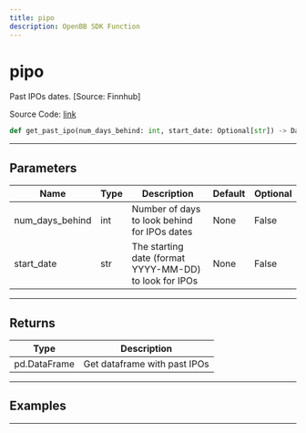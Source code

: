 ```yaml
---
title: pipo
description: OpenBB SDK Function
---
```


# pipo

Past IPOs dates. [Source: Finnhub]

Source Code: [link](https://github.com/OpenBB-finance/OpenBBTerminal/tree/main/openbb_terminal/stocks/discovery/finnhub_model.py#L74)

```python
def get_past_ipo(num_days_behind: int, start_date: Optional[str]) -> DataFrame
```
---

## Parameters

| Name | Type | Description | Default | Optional |
| ---- | ---- | ----------- | ------- | -------- |
| num_days_behind | int | Number of days to look behind for IPOs dates | None | False |
| start_date | str | The starting date (format YYYY-MM-DD) to look for IPOs | None | False |

---

## Returns

| Type | Description |
| ---- | ----------- |
| pd.DataFrame | Get dataframe with past IPOs |

---

## Examples

---

